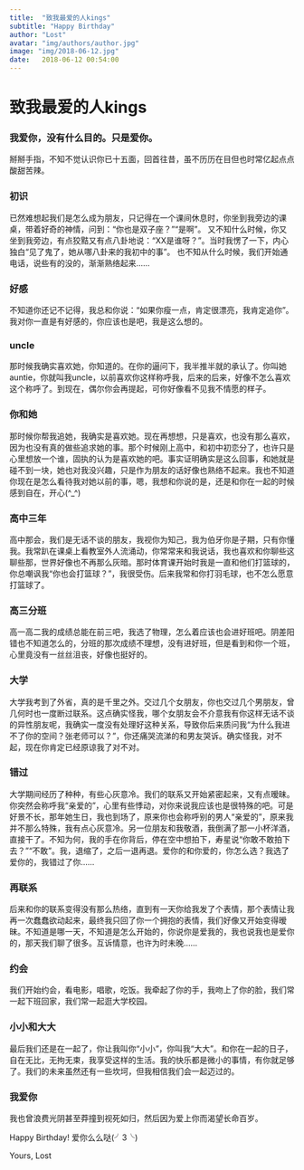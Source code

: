 ```yaml
---
title:  "致我最爱的人kings"
subtitle: "Happy Birthday"
author: "Lost"
avatar: "img/authors/author.jpg"
image: "img/2018-06-12.jpg"
date:   2018-06-12 00:54:00
---
```


# 致我最爱的人kings

### 我爱你，没有什么目的。只是爱你。
掰掰手指，不知不觉认识你已十五面，回首往昔，虽不历历在目但也时常亿起点点酸甜苦辣。

### 初识
已然难想起我们是怎么成为朋友，只记得在一个课间休息时，你坐到我旁边的课桌，带着好奇的神情，问到：“你也是双子座？”“是啊”。
又不知什么时候，你又坐到我旁边，有点狡黠又有点八卦地说：“XX是谁呀？”。当时我愣了一下，内心独白“见了鬼了，她从哪八卦来的我初中的事”。
也不知从什么时候，我们开始通电话，说些有的没的，渐渐熟络起来……

### 好感
不知道你还记不记得，我总和你说：“如果你瘦一点，肯定很漂亮，我肯定追你”。我对你一直是有好感的，你应该也是吧，我是这么想的。

### uncle
那时候我确实喜欢她，你知道的。在你的逼问下，我半推半就的承认了。你叫她auntie，你就叫我uncle，以前喜欢你这样称呼我，后来的后来，好像不怎么喜欢这个称呼了。到现在，偶尔你会再提起，可你好像看不见我不情愿的样子。

### 你和她
那时候你帮我追她，我确实是喜欢她。现在再想想，只是喜欢，也没有那么喜欢，因为也没有真的做些追求她的事。那个时候刚上高中，和初中初恋分了，也许只是心里想放一个谁，固执的认为是喜欢她的吧。事实证明确实是这么回事，和她就是碰不到一块，她也对我没兴趣，只是作为朋友的话好像也熟络不起来。我也不知道你现在是怎么看待我对她以前的事，嗯，我想和你说的是，还是和你在一起的时候感到自在，开心(^_^)

### 高中三年
高中那会，我们是无话不谈的朋友，我视你为知己，我为伯牙你是子期，只有你懂我。我常趴在课桌上看教室外人流涌动，你常常来和我说话，我也喜欢和你聊些这聊些那，世界好像也不再那么灰暗。那时体育课开始时我是一直和他们打篮球的，你总嘲讽我“你也会打篮球？”，我很受伤。后来我常和你打羽毛球，也不怎么愿意打篮球了。

### 高三分班
高一高二我的成绩总能在前三吧，我选了物理，怎么着应该也会进好班吧。阴差阳错也不知道怎么的，分班的那次成绩不理想，没有进好班，但是看到和你一个班，心里竟没有一丝丝沮丧，好像也挺好的。

### 大学
大学我考到了外省，真的是千里之外。交过几个女朋友，你也交过几个男朋友，曾几何时也一度断过联系。这点确实怪我，哪个女朋友会不介意我有你这样无话不谈的异性朋友呢，我确实一度没有处理好这种关系，导致你后来质问我“为什么我进不了你的空间？张老师可以？”，你还痛哭流涕的和男友哭诉。确实怪我，对不起，现在你肯定已经原谅我了对不对。

### 错过
大学期间经历了种种，有些心灰意冷。我们的联系又开始紧密起来，又有点暧昧。你突然会称呼我“亲爱的”，心里有些悸动，对你来说我应该也是很特殊的吧。可是好景不长，那年她生日，我也到场了，原来你也会称呼别的男人“亲爱的”，原来我并不那么特殊，我有点心灰意冷。另一位朋友和我敬酒，我倒满了那一小杯洋酒，直接干了。不知为何，我的手在你背后，停在空中想拍下，寿星说“你敢不敢拍下去？”“不敢”。我，退缩了，之后一退再退。爱你的和你爱的，你怎么选？我选了爱你的，我错过了你……

### 再联系
后来和你的联系变得没有那么热络，直到有一天你给我发了个表情，那个表情让我再一次蠢蠢欲动起来，最终我只回了你一个拥抱的表情，我们好像又开始变得暧昧。不知道是哪一天，不知道是怎么开始的，你说你是爱我的，我也说我也是爱你的，那天我们聊了很多。互诉情意，也许为时未晚……

### 约会
我们开始约会，看电影，唱歌，吃饭。我牵起了你的手，我吻上了你的脸，我们常一起下班回家，我们常一起逛大学校园。

### 小小和大大
最后我们还是在一起了，你让我叫你“小小”，你叫我“大大”。和你在一起的日子，自在无比，无拘无束，我享受这样的生活。我的快乐都是微小的事情，有你就足够了。我们的未来虽然还有一些坎坷，但我相信我们会一起迈过的。

### 我爱你
我也曾浪费光阴甚至莽撞到视死如归，然后因为爱上你而渴望长命百岁。

Happy Birthday! 爱你么么哒(╯3╰)

Yours, Lost
